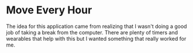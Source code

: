# Move Every Hour

The idea for this application came from realizing that I wasn't doing a good job of taking a break from the computer. There are plenty of timers and wearables that help with this but I wanted something that really worked for me.